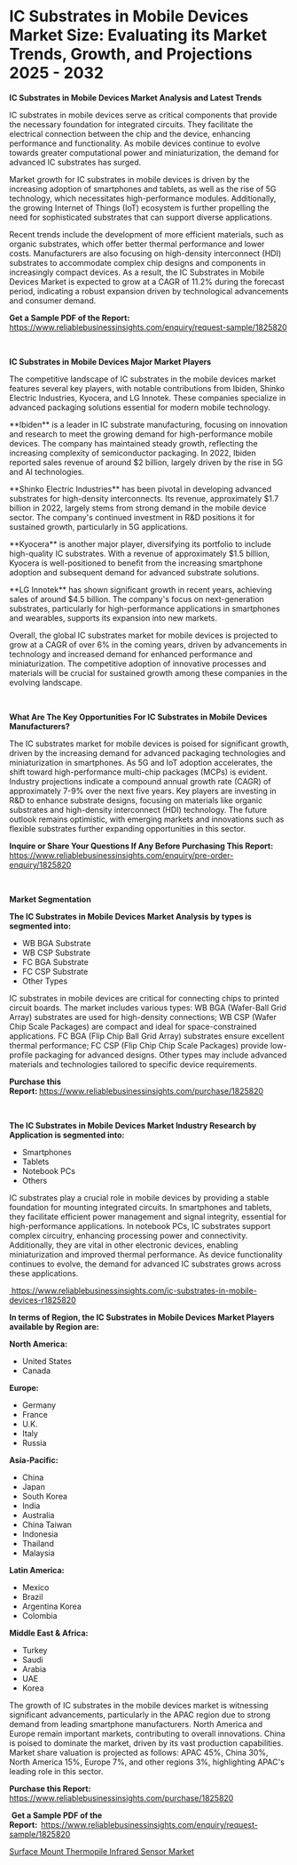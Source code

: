 <p><h1>IC Substrates in Mobile Devices Market Size: Evaluating its Market Trends, Growth, and Projections 2025 - 2032</h1></p><p><strong>IC Substrates in Mobile Devices Market Analysis and Latest Trends</strong></p>
<p><p>IC substrates in mobile devices serve as critical components that provide the necessary foundation for integrated circuits. They facilitate the electrical connection between the chip and the device, enhancing performance and functionality. As mobile devices continue to evolve towards greater computational power and miniaturization, the demand for advanced IC substrates has surged.</p><p>Market growth for IC substrates in mobile devices is driven by the increasing adoption of smartphones and tablets, as well as the rise of 5G technology, which necessitates high-performance modules. Additionally, the growing Internet of Things (IoT) ecosystem is further propelling the need for sophisticated substrates that can support diverse applications.</p><p>Recent trends include the development of more efficient materials, such as organic substrates, which offer better thermal performance and lower costs. Manufacturers are also focusing on high-density interconnect (HDI) substrates to accommodate complex chip designs and components in increasingly compact devices. As a result, the IC Substrates in Mobile Devices Market is expected to grow at a CAGR of 11.2% during the forecast period, indicating a robust expansion driven by technological advancements and consumer demand.</p></p>
<p><strong>Get a Sample PDF of the Report:&nbsp;</strong> <a href="https://www.reliablebusinessinsights.com/enquiry/request-sample/1825820?utm_campaign=3288&utm_medium=2&utm_source=Github&utm_content=ia&utm_term=06042025&utm_id=ic-substrates-in-mobile-devices">https://www.reliablebusinessinsights.com/enquiry/request-sample/1825820</a></p>
<p>&nbsp;</p>
<p><strong>IC Substrates in Mobile Devices Major Market Players</strong></p>
<p><p>The competitive landscape of IC substrates in the mobile devices market features several key players, with notable contributions from Ibiden, Shinko Electric Industries, Kyocera, and LG Innotek. These companies specialize in advanced packaging solutions essential for modern mobile technology.</p><p>**Ibiden** is a leader in IC substrate manufacturing, focusing on innovation and research to meet the growing demand for high-performance mobile devices. The company has maintained steady growth, reflecting the increasing complexity of semiconductor packaging. In 2022, Ibiden reported sales revenue of around $2 billion, largely driven by the rise in 5G and AI technologies.</p><p>**Shinko Electric Industries** has been pivotal in developing advanced substrates for high-density interconnects. Its revenue, approximately $1.7 billion in 2022, largely stems from strong demand in the mobile device sector. The company's continued investment in R&D positions it for sustained growth, particularly in 5G applications.</p><p>**Kyocera** is another major player, diversifying its portfolio to include high-quality IC substrates. With a revenue of approximately $1.5 billion, Kyocera is well-positioned to benefit from the increasing smartphone adoption and subsequent demand for advanced substrate solutions.</p><p>**LG Innotek** has shown significant growth in recent years, achieving sales of around $4.5 billion. The company's focus on next-generation substrates, particularly for high-performance applications in smartphones and wearables, supports its expansion into new markets.</p><p>Overall, the global IC substrates market for mobile devices is projected to grow at a CAGR of over 6% in the coming years, driven by advancements in technology and increased demand for enhanced performance and miniaturization. The competitive adoption of innovative processes and materials will be crucial for sustained growth among these companies in the evolving landscape.</p></p>
<p>&nbsp;</p>
<p><strong>What Are The Key Opportunities For IC Substrates in Mobile Devices Manufacturers?</strong></p>
<p><p>The IC substrates market for mobile devices is poised for significant growth, driven by the increasing demand for advanced packaging technologies and miniaturization in smartphones. As 5G and IoT adoption accelerates, the shift toward high-performance multi-chip packages (MCPs) is evident. Industry projections indicate a compound annual growth rate (CAGR) of approximately 7-9% over the next five years. Key players are investing in R&D to enhance substrate designs, focusing on materials like organic substrates and high-density interconnect (HDI) technology. The future outlook remains optimistic, with emerging markets and innovations such as flexible substrates further expanding opportunities in this sector.</p></p>
<p><strong>Inquire or Share Your Questions If Any Before Purchasing This Report:</strong> <a href="https://www.reliablebusinessinsights.com/enquiry/pre-order-enquiry/1825820?utm_campaign=3288&utm_medium=2&utm_source=Github&utm_content=ia&utm_term=06042025&utm_id=ic-substrates-in-mobile-devices">https://www.reliablebusinessinsights.com/enquiry/pre-order-enquiry/1825820</a></p>
<p>&nbsp;</p>
<p><strong>Market Segmentation</strong></p>
<p><strong>The IC Substrates in Mobile Devices Market Analysis by types is segmented into:</strong></p>
<p><ul><li>WB BGA Substrate</li><li>WB CSP Substrate</li><li>FC BGA Substrate</li><li>FC CSP Substrate</li><li>Other Types</li></ul></p>
<p><p>IC substrates in mobile devices are critical for connecting chips to printed circuit boards. The market includes various types: WB BGA (Wafer-Ball Grid Array) substrates are used for high-density connections; WB CSP (Wafer Chip Scale Packages) are compact and ideal for space-constrained applications. FC BGA (Flip Chip Ball Grid Array) substrates ensure excellent thermal performance; FC CSP (Flip Chip Chip Scale Packages) provide low-profile packaging for advanced designs. Other types may include advanced materials and technologies tailored to specific device requirements.</p></p>
<p><strong>Purchase this Report:&nbsp;</strong><a href="https://www.reliablebusinessinsights.com/purchase/1825820?utm_campaign=3288&utm_medium=2&utm_source=Github&utm_content=ia&utm_term=06042025&utm_id=ic-substrates-in-mobile-devices">https://www.reliablebusinessinsights.com/purchase/1825820</a></p>
<p>&nbsp;</p>
<p><strong>The IC Substrates in Mobile Devices Market Industry Research by Application is segmented into:</strong></p>
<p><ul><li>Smartphones</li><li>Tablets</li><li>Notebook PCs</li><li>Others</li></ul></p>
<p><p>IC substrates play a crucial role in mobile devices by providing a stable foundation for mounting integrated circuits. In smartphones and tablets, they facilitate efficient power management and signal integrity, essential for high-performance applications. In notebook PCs, IC substrates support complex circuitry, enhancing processing power and connectivity. Additionally, they are vital in other electronic devices, enabling miniaturization and improved thermal performance. As device functionality continues to evolve, the demand for advanced IC substrates grows across these applications.</p></p>
<p><a href="https://www.reliablebusinessinsights.com/ic-substrates-in-mobile-devices-r1825820?utm_campaign=3288&utm_medium=2&utm_source=Github&utm_content=ia&utm_term=06042025&utm_id=ic-substrates-in-mobile-devices">&nbsp;https://www.reliablebusinessinsights.com/ic-substrates-in-mobile-devices-r1825820</a></p>
<p><strong>In terms of Region, the IC Substrates in Mobile Devices Market Players available by Region are:</strong></p>
<p>
    <p> <strong> North America: </strong>
        <ul>
            <li>United States</li>
            <li>Canada</li>
        </ul>
        </p> 
    <p> <strong> Europe: </strong>
        <ul>
            <li>Germany</li>
            <li>France</li>
            <li>U.K.</li>
            <li>Italy</li>
            <li>Russia</li>
        </ul>
        </p> 
    <p> <strong> Asia-Pacific: </strong>
        <ul>
            <li>China</li>
            <li>Japan</li>
            <li>South Korea</li>
            <li>India</li>
            <li>Australia</li>
            <li>China Taiwan</li>
            <li>Indonesia</li>
            <li>Thailand</li>
            <li>Malaysia</li>
        </ul>
        </p> 
    <p> <strong> Latin America: </strong>
        <ul>
            <li>Mexico</li>
            <li>Brazil</li>
            <li>Argentina Korea</li>
            <li>Colombia</li>
        </ul>
        </p> 
    <p> <strong> Middle East & Africa: </strong>
        <ul>
            <li>Turkey</li>
            <li>Saudi</li>
            <li>Arabia</li>
            <li>UAE</li>
            <li>Korea</li>
        </ul>
    </p>
    </p>
<p><p>The growth of IC substrates in the mobile devices market is witnessing significant advancements, particularly in the APAC region due to strong demand from leading smartphone manufacturers. North America and Europe remain important markets, contributing to overall innovations. China is poised to dominate the market, driven by its vast production capabilities. Market share valuation is projected as follows: APAC 45%, China 30%, North America 15%, Europe 7%, and other regions 3%, highlighting APAC's leading role in this sector.</p></p>
<p><strong>Purchase this Report: </strong><a href="https://www.reliablebusinessinsights.com/purchase/1825820?utm_campaign=3288&utm_medium=2&utm_source=Github&utm_content=ia&utm_term=06042025&utm_id=ic-substrates-in-mobile-devices">https://www.reliablebusinessinsights.com/purchase/1825820</a></p>
<p>&nbsp;<strong>Get a Sample PDF of the Report:&nbsp;&nbsp;</strong><a href="https://www.reliablebusinessinsights.com/enquiry/request-sample/1825820?utm_campaign=3288&utm_medium=2&utm_source=Github&utm_content=ia&utm_term=06042025&utm_id=ic-substrates-in-mobile-devices">https://www.reliablebusinessinsights.com/enquiry/request-sample/1825820</a></p>
<p><strong></strong></p>
<p><p><a href="https://github.com/shamyzinniwl/Market-Research-Report-List-1/blob/main/surface-mount-thermopile-infrared-sensor-market.md?utm_campaign=3288&utm_medium=2&utm_source=Github&utm_content=ia&utm_term=06042025&utm_id=ic-substrates-in-mobile-devices">Surface Mount Thermopile Infrared Sensor Market</a></p></p>